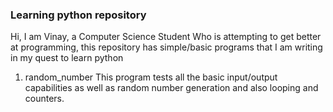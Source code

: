 ### Learning python repository

Hi, I am Vinay, a Computer Science Student Who is attempting to get better at programming, this repository has simple/basic programs that I am writing in my quest to learn python

1) random_number
    This program tests all the basic input/output capabilities as well as random number generation and also looping and counters.